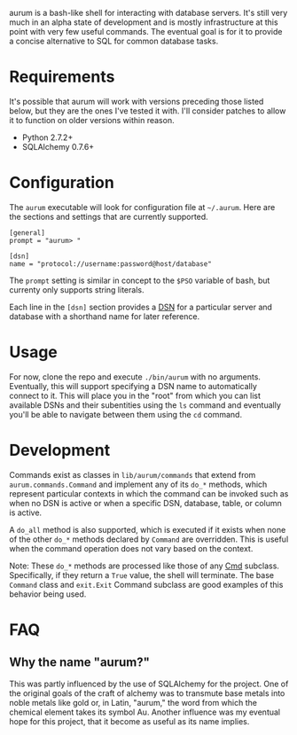 aurum is a bash-like shell for interacting with database servers. It's still
very much in an alpha state of development and is mostly infrastructure at this
point with very few useful commands. The eventual goal is for it to provide a
concise alternative to SQL for common database tasks.

# Requirements

It's possible that aurum will work with versions preceding those listed below,
but they are the ones I've tested it with. I'll consider patches to allow it to
function on older versions within reason.

* Python 2.7.2+
* SQLAlchemy 0.7.6+

# Configuration

The `aurum` executable will look for configuration file at `~/.aurum`. Here are
the sections and settings that are currently supported.

    [general]
    prompt = "aurum> "

    [dsn]
    name = "protocol://username:password@host/database"

The `prompt` setting is similar in concept to the `$PSO` variable of bash, but
currenty only supports string literals.

Each line in the `[dsn]` section provides a [DSN](http://en.wikipedia.org/wiki/Data_Source_Name) for a particular
server and database with a shorthand name for later reference.

# Usage

For now, clone the repo and execute `./bin/aurum` with no arguments.
Eventually, this will support specifying a DSN name to automatically connect to
it. This will place you in the "root" from which you can list available DSNs and
their subentities using the `ls` command and eventually you'll be able to navigate
between them using the `cd` command.

# Development

Commands exist as classes in `lib/aurum/commands` that extend from
`aurum.commands.Command` and implement any of its `do_*` methods, which
represent particular contexts in which the command can be invoked such as when
no DSN is active or when a specific DSN, database, table, or column is active.

A `do_all` method is also supported, which is executed if it exists when none
of the other `do_*` methods declared by `Command` are overridden. This is
useful when the command operation does not vary based on the context.

Note: These `do_*` methods are processed like those of any
[Cmd](http://docs.python.org/library/cmd.html) subclass. Specifically, if
they return a `True` value, the shell will terminate. The base `Command` class
and `exit.Exit` Command subclass are good examples of this behavior being used.

# FAQ

## Why the name "aurum?"

This was partly influenced by the use of SQLAlchemy for the project. One of the
original goals of the craft of alchemy was to transmute base metals into noble
metals like gold or, in Latin, "aurum," the word from which the chemical
element takes its symbol Au. Another influence was my eventual hope for this
project, that it become as useful as its name implies.
